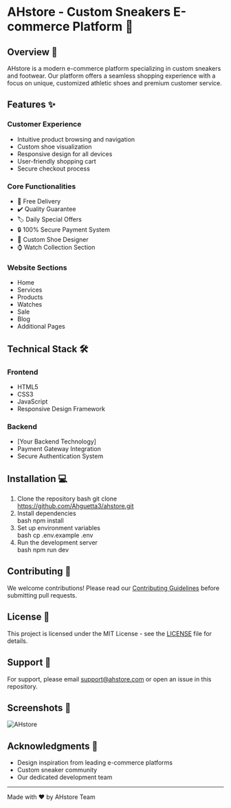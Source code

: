 # AHstore - Custom Sneakers E-commerce Platform 👟  

## Overview 🌟  
AHstore is a modern e-commerce platform specializing in custom sneakers and footwear. Our platform offers a seamless shopping experience with a focus on unique, customized athletic shoes and premium customer service.  

## Features ✨  

### Customer Experience  
- Intuitive product browsing and navigation  
- Custom shoe visualization  
- Responsive design for all devices  
- User-friendly shopping cart  
- Secure checkout process  

### Core Functionalities  
- 🚚 Free Delivery  
- ✔️ Quality Guarantee  
- 🏷️ Daily Special Offers  
- 🔒 100% Secure Payment System  
- 👟 Custom Shoe Designer  
- ⌚ Watch Collection Section  

### Website Sections  
- Home  
- Services  
- Products  
- Watches  
- Sale  
- Blog  
- Additional Pages  

## Technical Stack 🛠️  

### Frontend  
- HTML5  
- CSS3  
- JavaScript  
- Responsive Design Framework  

### Backend  
- [Your Backend Technology]  
- Payment Gateway Integration  
- Secure Authentication System  

## Installation 💻  

1. Clone the repository
bash
git clone https://github.com/Ahguetta3/ahstore.git
2. Install dependencies  
bash
npm install
3. Set up environment variables  
bash
cp .env.example .env
4. Run the development server  
bash
npm run dev
  

## Contributing 🤝  
We welcome contributions! Please read our [Contributing Guidelines](CONTRIBUTING.md) before submitting pull requests.  

## License 📄  
This project is licensed under the MIT License - see the [LICENSE](LICENSE) file for details.  

## Support 💪  
For support, please email support@ahstore.com or open an issue in this repository.  

## Screenshots 📸  

  ![AHstore](https://github.com/user-attachments/assets/df0121f3-c467-4df0-8db7-c8f3f545d348)


## Acknowledgments 🙏  
- Design inspiration from leading e-commerce platforms  
- Custom sneaker community  
- Our dedicated development team  

---  
Made with ❤️ by AHstore Team  
